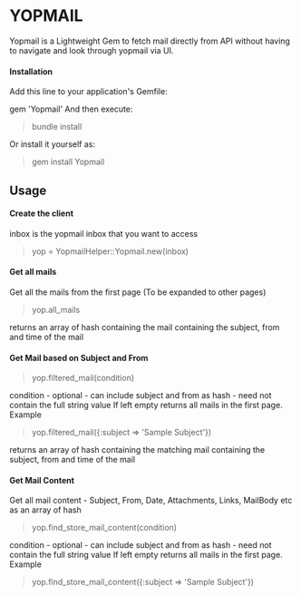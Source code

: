 # YOPMAIL
Yopmail is a Lightweight Gem to fetch mail directly from API without having to navigate and look through yopmail via UI.

#### Installation
Add this line to your application's Gemfile:

gem 'Yopmail'
And then execute:

> bundle install

Or install it yourself as:

> gem install Yopmail

## Usage

#### Create the client 
inbox is the yopmail inbox that you want to access

> yop = YopmailHelper::Yopmail.new(inbox)

#### Get all mails 
Get all the mails from the first page (To be expanded to other pages)

> yop.all_mails

returns an array of hash containing the mail containing the subject, from and time of the mail

#### Get Mail based on Subject and From

> yop.filtered_mail(condition)

condition - optional - can include subject and from as hash - need not contain the full string value
If left empty returns all mails in the first page.
Example 

> yop.filtered_mail({:subject => 'Sample Subject'})

returns an array of hash containing the matching mail containing the subject, from and time of the mail

#### Get Mail Content
Get all mail content - Subject, From, Date, Attachments, Links, MailBody etc as an array of hash

> yop.find_store_mail_content(condition)

condition - optional - can include subject and from as hash - need not contain the full string value
If left empty returns all mails in the first page.
Example 

> yop.find_store_mail_content({:subject => 'Sample Subject'})
